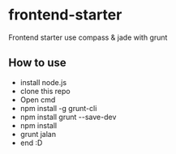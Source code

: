 frontend-starter
================

Frontend starter use compass &amp; jade with grunt

How to use
-----------

* install node.js
* clone this repo
* Open cmd
* npm install -g grunt-cli
* npm install grunt --save-dev
* npm install
* grunt jalan
* end :D
